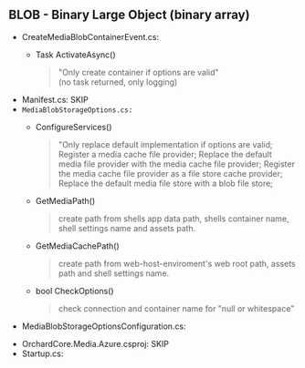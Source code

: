 BLOB - Binary Large Object (binary array)
---
* CreateMediaBlobContainerEvent.cs:
  > 
  * Task ActivateAsync()
    > "Only create container if options are valid"\
      (no task returned, only logging)
* Manifest.cs: SKIP
* `MediaBlobStorageOptions.cs:`
  > 
  * ConfigureServices()
    > "Only replace default implementation if options are valid;\
      Register a media cache file provider;
      Replace the default media file provider with the media cache file provider;
      Register the media cache file provider as a file store cache provider;
      Replace the default media file store with a blob file store;
  * GetMediaPath()
    > create path from shells app data path, shells container name, shell settings name and assets path.
  * GetMediaCachePath()
    > create path from web-host-enviroment's web root path, assets path and shell settings name.
  * bool CheckOptions()
    > check connection and container name for "null or whitespace" 
* MediaBlobStorageOptionsConfiguration.cs:
  > 
* OrchardCore.Media.Azure.csproj: SKIP
* Startup.cs: 
  > 
